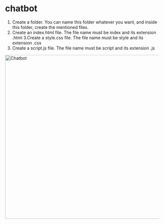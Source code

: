 # chatbot

1. Create a folder. You can name this folder whatever you want, and inside this folder, create the mentioned files.
2. Create an index.html file. The file name must be index and its extension .html
3.Create a style.css file. The file name must be style and its extension .css
4. Create a script.js file. The file name must be script and its extension .js

<img width="536" alt="Chatbot" src="https://github.com/supreetvajjarmatti/chatbot/assets/119556076/3e7a9def-a0ed-4975-a0d5-48312b48f5ce">

